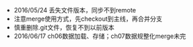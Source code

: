 * 2016/05/24 丢失文件版本，同步不到remote
* 注意merge使用方式，先checkout到主线，再合并分支
* 慎重删除.git文件，恢复不到以前版本
* 2016/06/17 ch06数据加载、存储；ch07数据规整化merge未完
